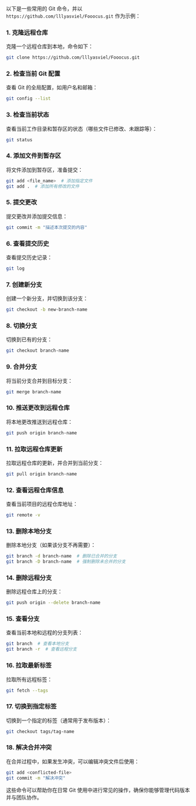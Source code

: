 以下是一些常用的 Git 命令，并以 `https://github.com/lllyasviel/Fooocus.git` 作为示例：

### 1. **克隆远程仓库**

克隆一个远程仓库到本地，命令如下：

```bash
git clone https://github.com/lllyasviel/Fooocus.git
```

### 2. **检查当前 Git 配置**

查看 Git 的全局配置，如用户名和邮箱：

```bash
git config --list
```

### 3. **检查当前状态**

查看当前工作目录和暂存区的状态（哪些文件已修改、未跟踪等）：

```bash
git status
```

### 4. **添加文件到暂存区**

将文件添加到暂存区，准备提交：

```bash
git add <file_name>  # 添加指定文件
git add .  # 添加所有修改的文件
```

### 5. **提交更改**

提交更改并添加提交信息：

```bash
git commit -m "描述本次提交的内容"
```

### 6. **查看提交历史**

查看提交历史记录：

```bash
git log
```

### 7. **创建新分支**

创建一个新分支，并切换到该分支：

```bash
git checkout -b new-branch-name
```

### 8. **切换分支**

切换到已有的分支：

```bash
git checkout branch-name
```

### 9. **合并分支**

将当前分支合并到目标分支：

```bash
git merge branch-name
```

### 10. **推送更改到远程仓库**

将本地更改推送到远程仓库：

```bash
git push origin branch-name
```

### 11. **拉取远程仓库更新**

拉取远程仓库的更新，并合并到当前分支：

```bash
git pull origin branch-name
```

### 12. **查看远程仓库信息**

查看当前项目的远程仓库地址：

```bash
git remote -v
```

### 13. **删除本地分支**

删除本地分支（如果该分支不再需要）：

```bash
git branch -d branch-name  # 删除已合并的分支
git branch -D branch-name  # 强制删除未合并的分支
```

### 14. **删除远程分支**

删除远程仓库上的分支：

```bash
git push origin --delete branch-name
```

### 15. **查看分支**

查看当前本地和远程的分支列表：

```bash
git branch  # 查看本地分支
git branch -r  # 查看远程分支
```

### 16. **拉取最新标签**

拉取所有远程标签：

```bash
git fetch --tags
```

### 17. **切换到指定标签**

切换到一个指定的标签（通常用于发布版本）：

```bash
git checkout tags/tag-name
```

### 18. **解决合并冲突**

在合并过程中，如果发生冲突，可以编辑冲突文件后使用：

```bash
git add <conflicted-file>
git commit -m "解决冲突"
```

这些命令可以帮助你在日常 Git 使用中进行常见的操作，确保你能够管理代码版本并与团队协作。
